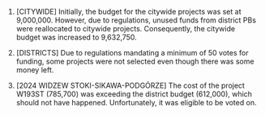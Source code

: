 1. [CITYWIDE] Initially, the budget for the citywide projects was set at 9,000,000. However, due to regulations, unused funds from district PBs were reallocated to citywide projects. Consequently, the citywide budget was increased to 9,632,750.

2. [DISTRICTS] Due to regulations mandating a minimum of 50 votes for funding, some projects were not selected even though there was some money left.

3. [2024 WIDZEW STOKI-SIKAWA-PODGÓRZE] The cost of the project W193ST (785,700) was exceeding the district budget (612,000), which should not have happened. Unfortunately, it was eligible to be voted on.